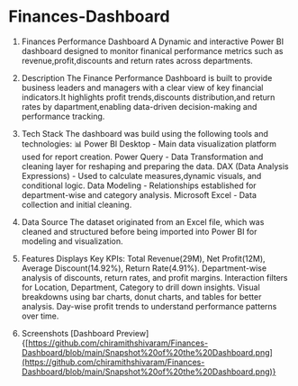 # Finances-Dashboard

1. Finances Performance Dashboard
 A Dynamic and interactive Power BI dashboard designed to monitor finanical performance metrics such as revenue,profit,discounts and return rates across departments.

2. Description
    The Finance Performance Dashboard is built to provide business leaders and managers with a clear view of key financial indicators.It highlights profit trends,discounts distribution,and return rates by dapartment,enabling data-driven decision-making and performance tracking.

3. Tech Stack
   The dashboard was build using the following tools and technologies:
   📊 Power BI Desktop - Main data visualization platform used for report creation.
       Power Query - Data Transformation and cleaning layer for reshaping and preparing the data.
       DAX (Data Analysis Expressions) - Used to calculate measures,dynamic visuals, and conditional logic.
       Data Modeling - Relationships established for department-wise and category analysis.
       Microsoft Excel - Data collection and initial cleaning.

4. Data Source
   The dataset originated from an Excel file, which was cleaned and structured before being imported into Power BI for modeling and visualization.

5. Features
   Displays Key KPIs: Total Revenue(29M), Net Profit(12M), Average Discount(14.92%), Return Rate(4.91%).
   Department-wise analysis of discounts, return rates, and profit margins.
   Interaction filters for Location, Department, Category to drill down insights.
   Visual breakdowns using bar charts, donut charts, and tables for better analysis.
   Day-wise profit trends to understand performance patterns over time.

6. Screenshots
   [Dashboard Preview]{[https://github.com/chiramithshivaram/Finances-Dashboard/blob/main/Snapshot%20of%20the%20Dashboard.png](https://github.com/chiramithshivaram/Finances-Dashboard/blob/main/Snapshot%20of%20the%20Dashboard.png)}
   
